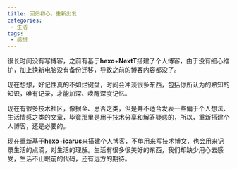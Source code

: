 ```yaml
---
title: 回归初心，重新出发
categories:
 - 生活
tags: 
 - 感想
---
```


很长时间没有写博客，之前有基于**hexo**+**NextT**搭建了个人博客，由于没有细心维护，加上换新电脑没有备份迁移，导致之前的博客内容都没了。

现在想想，好记性真的不如烂键盘，时间会冲淡很多东西，包括你所认为的熟知的知识，唯有记录，才能加深、唤醒深度记忆。

<!-- more -->

现在有很多技术社区，像掘金、思否之类，但是并不适合发表一些偏于个人想法、生活情感之类的文章，毕竟那里是用于技术分享和解答疑惑的，所以，重新搭建个人博客，还是必要的。

现在重新基于**hexo**+**icarus**来搭建个人博客，不单用来写技术博文，也会用来记录生活的点滴，对生活的理解。生活有很多很美好的东西，我们却缺少用心去感受，生活不止眼前的代码，还有远方的期待。